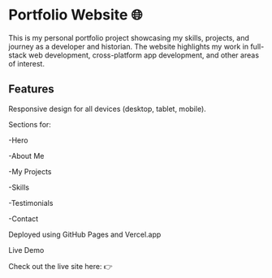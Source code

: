 # Portfolio Website 🌐

This is my personal portfolio project showcasing my skills, projects, and journey as a developer and historian. The website highlights my work in full-stack web development, cross-platform app development, and other areas of interest.

##  Features

Responsive design for all devices (desktop, tablet, mobile).

Sections for:

 -Hero

 -About Me

 -My Projects 

 -Skills 

 -Testimonials

 -Contact 

Deployed using GitHub Pages and Vercel.app

Live Demo

Check out the live site here:
👉 
